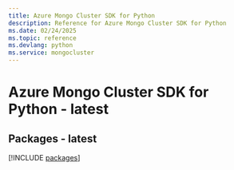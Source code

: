 ```yaml
---
title: Azure Mongo Cluster SDK for Python
description: Reference for Azure Mongo Cluster SDK for Python
ms.date: 02/24/2025
ms.topic: reference
ms.devlang: python
ms.service: mongocluster
---
```

# Azure Mongo Cluster SDK for Python - latest
## Packages - latest
[!INCLUDE [packages](mongo-cluster-index.md)]